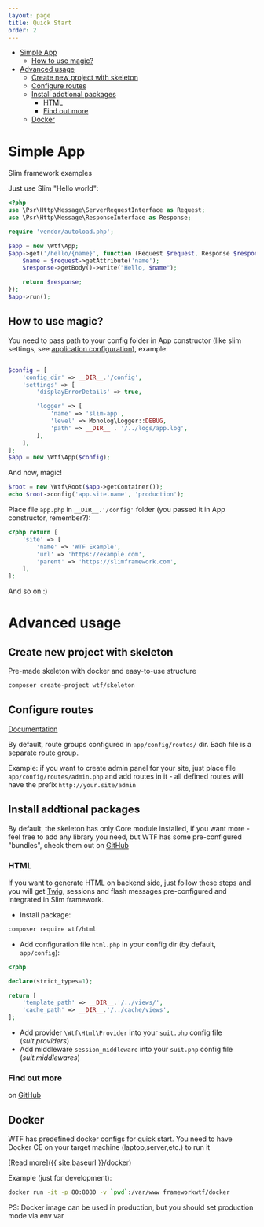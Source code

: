 ```yaml
---
layout: page
title: Quick Start
order: 2
---
```


<!-- vim-markdown-toc GFM -->

+ [Simple App](#simple-app)
    * [How to use magic?](#how-to-use-magic)
+ [Advanced usage](#advanced-usage)
    * [Create new project with skeleton](#create-new-project-with-skeleton)
    * [Configure routes](#configure-routes)
    * [Install addtional packages](#install-addtional-packages)
        - [HTML](#html)
        - [Find out more](#find-out-more)
    * [Docker](#docker)

<!-- vim-markdown-toc -->

# Simple App

Slim framework examples

Just use Slim "Hello world":

```php
<?php
use \Psr\Http\Message\ServerRequestInterface as Request;
use \Psr\Http\Message\ResponseInterface as Response;

require 'vendor/autoload.php';

$app = new \Wtf\App;
$app->get('/hello/{name}', function (Request $request, Response $response) {
    $name = $request->getAttribute('name');
    $response->getBody()->write("Hello, $name");

    return $response;
});
$app->run();
```

## How to use magic?

You need to pass path to your config folder in App constructor (like slim settings, see [application configuration](https://www.slimframework.com/docs/objects/application.html#application-configuration)), example:

```php

$config = [
    'config_dir' => __DIR__.'/config',
    'settings' => [
        'displayErrorDetails' => true,

        'logger' => [
            'name' => 'slim-app',
            'level' => Monolog\Logger::DEBUG,
            'path' => __DIR__ . '/../logs/app.log',
        ],
    ],
];
$app = new \Wtf\App($config);
```

And now, magic!

```php
$root = new \Wtf\Root($app->getContainer());
echo $root->config('app.site.name', 'production');
```

Place file `app.php` in `__DIR__.'/config'` folder (you passed it in App constructor, remember?):

```php
<?php return [
    'site' => [
        'name' => 'WTF Example',
        'url' => 'https://example.com',
        'parent' => 'https://slimframework.com',
    ],
];
```

And so on :)

# Advanced usage

## Create new project with skeleton

Pre-made skeleton with docker and easy-to-use structure

```bash
composer create-project wtf/skeleton
```

## Configure routes

[Documentation](https://www.slimframework.com/docs/objects/router.html#how-to-create-routes)

By default, route groups configured in `app/config/routes/` dir. Each file is a separate route group.

Example: if you want to create admin panel for your site, just place file `app/config/routes/admin.php` and add routes in it - all defined routes will have the prefix `http://your.site/admin`

## Install addtional packages

By default, the skeleton has only Core module installed, if you want more - feel free to add any library you need, but WTF has some pre-configured "bundles", check them out on [GitHub](https://github.com/frameworkwtf)

### HTML

If you want to generate HTML on backend side, just follow these steps and you will get [Twig](https://twig.symfony.com/), sessions and flash messages pre-configured and integrated in Slim framework.

* Install package:

```bash
composer require wtf/html
```

* Add configuration file `html.php` in your config dir (by default, `app/config`):

```php
<?php

declare(strict_types=1);

return [
    'template_path' => __DIR__.'/../views/',
    'cache_path' => __DIR__.'/../cache/views',
];
```

* Add provider `\Wtf\Html\Provider` into your `suit.php` config file (_suit.providers_)
* Add middleware `session_middleware` into your `suit.php` config file (_suit.middlewares_)

### Find out more

on [GitHub](https://github.com/search?utf8=✓&q=topic:wtf-module)

## Docker

WTF has predefined docker configs for quick start. You need to have Docker CE on your target machine (laptop,server,etc.) to run it

[Read more]({{ site.baseurl }}/docker)

Example (just for development):

```bash
docker run -it -p 80:8080 -v `pwd`:/var/www frameworkwtf/docker
```

PS: Docker image can be used in production, but you should set production mode via env var
